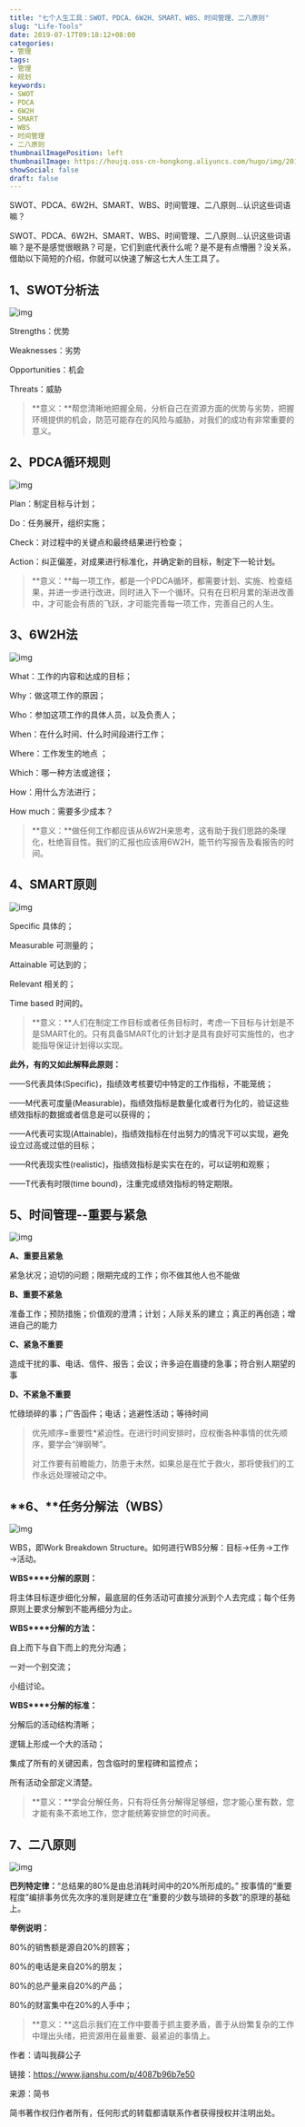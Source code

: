 ```yaml
---
title: "七个人生工具：SWOT、PDCA、6W2H、SMART、WBS、时间管理、二八原则"
slug: "Life-Tools"
date: 2019-07-17T09:18:12+08:00
categories:
- 管理
tags:
- 管理
- 规划
keywords:
- SWOT
- PDCA
- 6W2H
- SMART
- WBS
- 时间管理
- 二八原则
thumbnailImagePosition: left
thumbnailImage: https://houjq.oss-cn-hongkong.aliyuncs.com/hugo/img/20190717092658.png
showSocial: false
draft: false
---
```


SWOT、PDCA、6W2H、SMART、WBS、时间管理、二八原则…认识这些词语嘛？

<!--more-->

SWOT、PDCA、6W2H、SMART、WBS、时间管理、二八原则…认识这些词语嘛？是不是感觉很眼熟？可是，它们到底代表什么呢？是不是有点懵圈？没关系，借助以下简短的介绍，你就可以快速了解这七大人生工具了。

## 1、SWOT分析法



![img](https://houjq.oss-cn-hongkong.aliyuncs.com/hugo/img/20190717092112.png)



Strengths：优势

Weaknesses：劣势

Opportunities：机会

Threats：威胁

> **意义：**帮您清晰地把握全局，分析自己在资源方面的优势与劣势，把握环境提供的机会，防范可能存在的风险与威胁，对我们的成功有非常重要的意义。

## 2、PDCA循环规则



![img](https://houjq.oss-cn-hongkong.aliyuncs.com/hugo/img/20190717092142.png)



Plan：制定目标与计划；

Do：任务展开，组织实施；

Check：对过程中的关键点和最终结果进行检查；

Action：纠正偏差，对成果进行标准化，并确定新的目标，制定下一轮计划。

> **意义：**每一项工作，都是一个PDCA循环，都需要计划、实施、检查结果，并进一步进行改进，同时进入下一个循环。只有在日积月累的渐进改善中，才可能会有质的飞跃，才可能完善每一项工作，完善自己的人生。

## 3、6W2H法



![img](https://houjq.oss-cn-hongkong.aliyuncs.com/hugo/img/20190717092211.png)



What：工作的内容和达成的目标；

Why：做这项工作的原因；

Who：参加这项工作的具体人员，以及负责人；

When：在什么时间、什么时间段进行工作；

Where：工作发生的地点 ；

Which：哪一种方法或途径；

How：用什么方法进行；

How much：需要多少成本？

> **意义：**做任何工作都应该从6W2H来思考，这有助于我们思路的条理化，杜绝盲目性。我们的汇报也应该用6W2H，能节约写报告及看报告的时间。

## 4、SMART原则



![img](https://houjq.oss-cn-hongkong.aliyuncs.com/hugo/img/20190717092218.png)



Specific 具体的；

Measurable 可测量的；

Attainable 可达到的；

Relevant 相关的；

Time based 时间的。

> **意义：**人们在制定工作目标或者任务目标时，考虑一下目标与计划是不是SMART化的。只有具备SMART化的计划才是具有良好可实施性的，也才能指导保证计划得以实现。

**此外，有的又如此解释此原则：**

——S代表具体(Specific)，指绩效考核要切中特定的工作指标，不能笼统；

——M代表可度量(Measurable)，指绩效指标是数量化或者行为化的，验证这些绩效指标的数据或者信息是可以获得的；

——A代表可实现(Attainable)，指绩效指标在付出努力的情况下可以实现，避免设立过高或过低的目标；

——R代表现实性(realistic)，指绩效指标是实实在在的，可以证明和观察；

——T代表有时限(time bound)，注重完成绩效指标的特定期限。

## 5、时间管理--重要与紧急



![img](https://houjq.oss-cn-hongkong.aliyuncs.com/hugo/img/20190717092315.png)



**A、重要且紧急**

紧急状况；迫切的问题；限期完成的工作；你不做其他人也不能做

**B、重要不紧急**

准备工作；预防措施；价值观的澄清；计划；人际关系的建立；真正的再创造；增进自己的能力

**C、紧急不重要**

造成干扰的事、电话、信件、报告；会议；许多迫在眉捷的急事；符合别人期望的事

**D、不紧急不重要**

忙碌琐碎的事；广告函件；电话；逃避性活动；等待时间

> 优先顺序=重要性*紧迫性。在进行时间安排时，应权衡各种事情的优先顺序，要学会“弹钢琴”。
>
> 对工作要有前瞻能力，防患于未然，如果总是在忙于救火，那将使我们的工作永远处理被动之中。

##  **6、**任务分解法（WBS）



![img](https://houjq.oss-cn-hongkong.aliyuncs.com/hugo/img/20190717092223.png)



WBS，即Work Breakdown Structure。如何进行WBS分解：目标→任务→工作→活动。

**WBS****分解的原则：**

将主体目标逐步细化分解，最底层的任务活动可直接分派到个人去完成；每个任务原则上要求分解到不能再细分为止。

**WBS****分解的方法：**

自上而下与自下而上的充分沟通；

一对一个别交流；

小组讨论。

**WBS****分解的标准：**

分解后的活动结构清晰；

逻辑上形成一个大的活动；

集成了所有的关键因素，包含临时的里程碑和监控点；

所有活动全部定义清楚。

> **意义：**学会分解任务，只有将任务分解得足够细，您才能心里有数，您才能有条不紊地工作，您才能统筹安排您的时间表。

## 7、二八原则



![img](https://houjq.oss-cn-hongkong.aliyuncs.com/hugo/img/20190717092409.png)



**巴列特定律：**“总结果的80%是由总消耗时间中的20%所形成的。” 按事情的“重要程度”编排事务优先次序的准则是建立在“重要的少数与琐碎的多数”的原理的基础上。

**举例说明：**

80%的销售额是源自20%的顾客；

80%的电话是来自20%的朋友；

80%的总产量来自20%的产品；

80%的财富集中在20%的人手中；

> **意义：**这启示我们在工作中要善于抓主要矛盾，善于从纷繁复杂的工作中理出头绪，把资源用在最重要、最紧迫的事情上。



作者：请叫我薛公子

链接：https://www.jianshu.com/p/4087b96b7e50

来源：简书

简书著作权归作者所有，任何形式的转载都请联系作者获得授权并注明出处。



